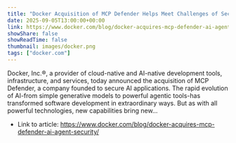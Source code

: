 ```yaml
---
title: "Docker Acquisition of MCP Defender Helps Meet Challenges of Securing the Agentic Future"
date: 2025-09-05T13:00:00+00:00
link: https://www.docker.com/blog/docker-acquires-mcp-defender-ai-agent-security/
showShare: false
showReadTime: false
thumbnail: images/docker.png
tags: ["docker.com"]
---
```

Docker, Inc.®, a provider of cloud-native and AI-native development tools, infrastructure, and services, today announced the acquisition of MCP Defender, a company founded to secure AI applications. The rapid evolution of AI-from simple generative models to powerful agentic tools-has transformed software development in extraordinary ways. But as with all powerful technologies, new capabilities bring new...

- Link to article: https://www.docker.com/blog/docker-acquires-mcp-defender-ai-agent-security/